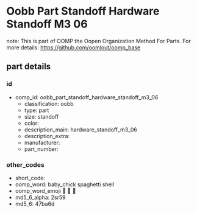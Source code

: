 # Oobb Part Standoff Hardware Standoff M3 06  

note: This is part of OOMP the Oopen Organization Method For Parts. For more details: https://github.com/oomlout/oomp_base

##  part details





### id
* oomp_id: oobb_part_standoff_hardware_standoff_m3_06
  * classification: oobb
  * type: part
  * size: standoff
  * color: 
  * description_main: hardware_standoff_m3_06
  * description_extra: 
  * manufacturer: 
  * part_number: 

### other_codes
* short_code: 
* oomp_word: baby_chick spaghetti shell
* oomp_word_emoji :baby_chick: :spaghetti: :shell:
* md5_6_alpha: 2sr59
* md5_6: 47ba6d
